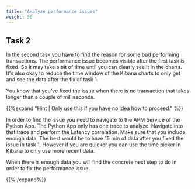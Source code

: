 ```yaml
---
title: "Analyze performance issues"
weight: 50
---
```

## Task 2

In the second task you have to find the reason for some bad performing transactions. The performance issue becomes visible after the first task is fixed. So it may take a bit of time until you can clearly see it in the charts. It's also okay to reduce the time window of the Kibana charts to only get and see the data after the fix of task 1. 

You know that you’ve fixed the issue when there is no transaction that takes longer than a couple of milliseconds.

{{%expand "Hint | Only use this if you have no idea how to proceed." %}}

In order to find the issue you need to navigate to the APM Service of the Python App.
The Python App only has one trace to analyze. Navigate into that trace and perform the Latency correlation. Make sure that you include enough data. The best would be to have 15 min of data after you fixed the issue in task 1. However if you are quicker you can use the time picker in Kibana to only use more recent data. 

When there is enough data you will find the concrete next step to do in order to fix the performance issue.

{{% /expand%}}
